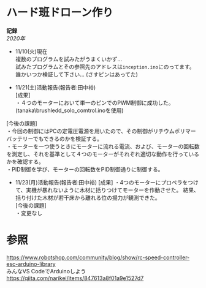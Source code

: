 # ハード班ドローン作り  
**記録**  
*2020年*  
- 11/10(火)現在  
複数のプログラムを試みたがうまくいかず...  
試みたプログラムとその参照先のアドレスは`inception.ino`にのってます。  
誰かいつか検証して下さい... (さすピンはあってた)  

- 11/21(土)活動報告(報告者:田中裕)  
[成果]  
・４つのモーターにおいて単一のピンでのPWM制御に成功した。(tanaka\brushledd_solo_comtrol.inoを使用)　  

[今後の課題]   
・今回の制御にはPCの定電圧電源を用いたので、その制御がリチウムポリマーバッテリーでもできるのかを検証する。  
・モーターを一つ使うときにモーターに流れる電流、および、モーターの回転数を測定し、それを基準として４つのモーターがそれぞれ適切な動作を行っているかを確認する。  
・PID制御を学び、モーターの回転数をPID制御通りに制御する。  
  
  - 11/23(月)活動報告(報告者:田中裕) 
  [成果]
  ・4つのモーターにプロペラをつけて、実機が暴れないように木材に括りつけてモーターを作動させた。 結果、括り付けた木材が若干床から離れる位の揚力が観測できた。  
  [今後の課題]  
・変更なし
# 参照  
https://www.robotshop.com/community/blog/show/rc-speed-controller-esc-arduino-library  
みんなVS CodeでArduinoしよう  
https://qiita.com/narikei/items/847613a8f01a9e1527d7